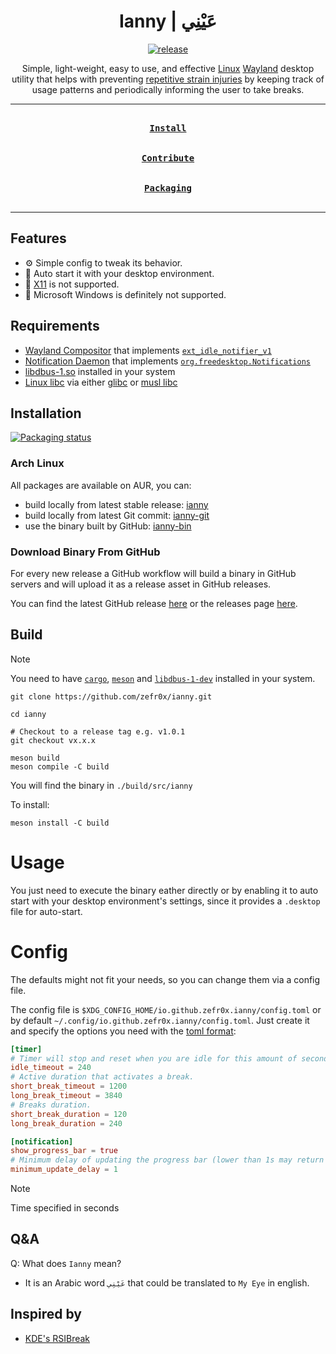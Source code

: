<div align = center>

<h1>Ianny | عَيْنِي</h1>

[![release](https://github.com/zefr0x/ianny/actions/workflows/release.yml/badge.svg)](https://github.com/zefr0x/ianny/actions/workflows/release.yml)

Simple, light-weight, easy to use, and effective [Linux](https://en.wikipedia.org/wiki/Linux) [Wayland](<https://en.wikipedia.org/wiki/Wayland_(protocol)>) desktop utility that helps with preventing [repetitive strain injuries](https://en.wikipedia.org/wiki/Repetitive_strain_injury) by keeping track of usage patterns and periodically informing the user to take breaks.

---

[<kbd><br><b>Install</b><br><br></kbd>](#installation)
[<kbd><br><b>Contribute</b><br><br></kbd>](CONTRIBUTING.md)
[<kbd><br><b>Packaging</b><br><br></kbd>](PACKAGING.md)

---

</div>

## Features

- ⚙ Simple config to tweak its behavior.
- 🚀 Auto start it with your desktop environment.
- 🚫 [X11](https://en.wikipedia.org/wiki/X_Window_System) is not supported.
- 🚫 Microsoft Windows is definitely not supported.

## Requirements

- [Wayland Compositor](<https://en.wikipedia.org/wiki/Wayland_(protocol)#Wayland_compositors>) that implements [`ext_idle_notifier_v1`](https://wayland.app/protocols/ext-idle-notify-v1)
- [Notification Daemon](https://wiki.archlinux.org/title/Desktop_notifications#Notification_servers) that implements [`org.freedesktop.Notifications`](https://specifications.freedesktop.org/notification-spec/notification-spec-latest.html)
- [libdbus-1.so](https://www.freedesktop.org/wiki/Software/dbus/) installed in your system
- [Linux libc](https://en.wikipedia.org/wiki/C_standard_library) via either [glibc](https://www.gnu.org/software/libc/) or [musl libc](https://musl.libc.org/)

## Installation

[![Packaging status](https://repology.org/badge/vertical-allrepos/ianny.svg?columns=3)](https://repology.org/project/ianny/versions)

### Arch Linux

All packages are available on AUR, you can:

- build locally from latest stable release: [ianny](https://aur.archlinux.org/packages/ianny)
- build locally from latest Git commit: [ianny-git](https://aur.archlinux.org/packages/ianny-git)
- use the binary built by GitHub: [ianny-bin](https://aur.archlinux.org/packages/ianny-bin)

### Download Binary From GitHub

For every new release a GitHub workflow will build a binary in GitHub servers and will upload it as a release asset in GitHub releases.

You can find the latest GitHub release [here](https://github.com/zefr0x/ianny/releases/latest) or the releases page [here](https://github.com/zefr0x/ianny/releases).

## Build

> [!Note]
> You need to have [`cargo`](https://doc.rust-lang.org/cargo/), [`meson`](https://mesonbuild.com/) and [`libdbus-1-dev`](https://www.freedesktop.org/wiki/Software/dbus/) installed in your system.

```shell
git clone https://github.com/zefr0x/ianny.git

cd ianny

# Checkout to a release tag e.g. v1.0.1
git checkout vx.x.x

meson build
meson compile -C build
```

You will find the binary in `./build/src/ianny`

To install:

```shell
meson install -C build
```

# Usage

You just need to execute the binary eather directly or by enabling it to auto start with your desktop environment's settings, since it provides a `.desktop` file for auto-start.

# Config

The defaults might not fit your needs, so you can change them via a config file.

The config file is `$XDG_CONFIG_HOME/io.github.zefr0x.ianny/config.toml` or by default `~/.config/io.github.zefr0x.ianny/config.toml`. Just create it and specify the options you need with the [toml format](https://toml.io/):

```toml
[timer]
# Timer will stop and reset when you are idle for this amount of seconds.
idle_timeout = 240
# Active duration that activates a break.
short_break_timeout = 1200
long_break_timeout = 3840
# Breaks duration.
short_break_duration = 120
long_break_duration = 240

[notification]
show_progress_bar = true
# Minimum delay of updating the progress bar (lower than 1s may return an error).
minimum_update_delay = 1
```

> [!Note]
> Time specified in seconds

## Q&A

Q: What does `Ianny` mean?

- It is an Arabic word `عَيْنِي` that could be translated to `My Eye` in english.

## Inspired by

- [KDE's RSIBreak](https://userbase.kde.org/RSIBreak)
